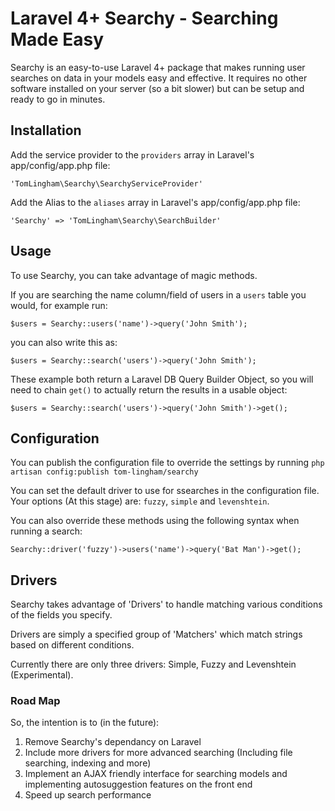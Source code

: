 Laravel 4+ Searchy - Searching Made Easy
========================================

Searchy is an easy-to-use Laravel 4+ package that makes running user searches on data in your models easy and effective.
It requires no other software installed on your server (so a bit slower) but can be setup and ready to go in minutes.

Installation
----------------------------------------
Add the service provider to the `providers` array in Laravel's app/config/app.php file:
```
'TomLingham\Searchy\SearchyServiceProvider'
```

Add the Alias to the `aliases` array in Laravel's app/config/app.php file:
```
'Searchy' => 'TomLingham\Searchy\SearchBuilder'
```


Usage
----------------------------------------
To use Searchy, you can take advantage of magic methods.

If you are searching the name column/field of users in a `users` table you would, for example run:
```
$users = Searchy::users('name')->query('John Smith');
```
you can also write this as:

```
$users = Searchy::search('users')->query('John Smith');
```
These example both return a Laravel DB Query Builder Object, so you will need to chain `get()` to actually return the results in a usable object:

```
$users = Searchy::search('users')->query('John Smith')->get();
```


Configuration
----------------------------------------
You can publish the configuration file to override the settings by running `php artisan config:publish tom-lingham/searchy`

You can set the default driver to use for ssearches in the configuration file. Your options (At this stage) are: `fuzzy`, `simple` and `levenshtein`.

You can also override these methods using the following syntax when running a search:

```
Searchy::driver('fuzzy')->users('name')->query('Bat Man')->get();
```


Drivers
----------------------------------------
Searchy takes advantage of 'Drivers' to handle matching various conditions of the fields you specify.

Drivers are simply a specified group of 'Matchers' which match strings based on different conditions.

Currently there are only three drivers: Simple, Fuzzy and Levenshtein (Experimental).



### Road Map

So, the intention is to (in the future):

1. Remove Searchy's dependancy on Laravel
2. Include more drivers for more advanced searching (Including file searching, indexing and more)
3. Implement an AJAX friendly interface for searching models and implementing autosuggestion features on the front end
4. Speed up search performance
